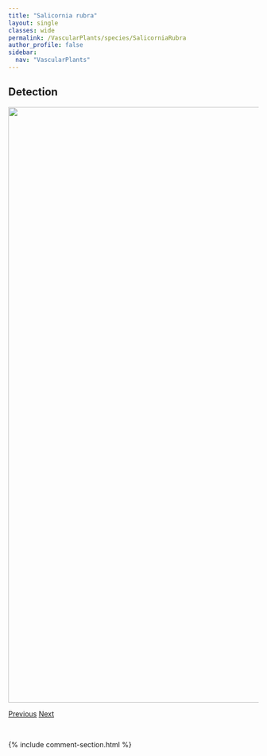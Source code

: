 ```yaml
---
title: "Salicornia rubra"
layout: single
classes: wide
permalink: /VascularPlants/species/SalicorniaRubra
author_profile: false
sidebar:
  nav: "VascularPlants"
---
```


<h2>Detection</h2>

<a href="https://drive.google.com/uc?export=view&id=1CXkE6ugS2lAC1xl7RHQphMmjSAGtE2T1">
<img src="https://drive.google.com/uc?export=view&id=1CXkE6ugS2lAC1xl7RHQphMmjSAGtE2T1" height = "1200" width = "800">
</a>


<a href="/DevelopmentWebsite/VascularPlants/species/SagittariaLatifolia" class="pagination--pager" title="Sagittaria latifolia">Previous</a> <a href="/DevelopmentWebsite/VascularPlants/species/Salix" class="pagination--pager" title="Salix">Next</a>

<p>&nbsp;</p>

{% include comment-section.html %}
